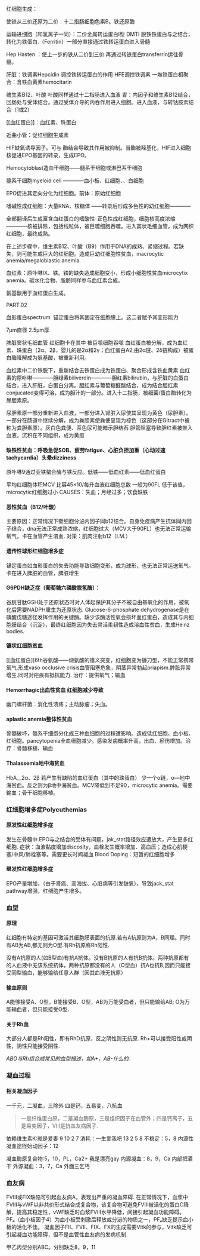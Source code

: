 红细胞生成：

使铁从三价还原为二价：十二指肠细胞色素B。铁还原酶

运输进细胞（和氢离子一同）：二价金属转运蛋白I型 DMTI
脱铁铁蛋白与之结合，转化为铁蛋白.（Ferritin）一部分直接通过铁转运蛋白进入骨髓

Hep Hasten ：使上一步的铁从二价到三价
再通过转铁蛋白transferrin运往骨髓。

肝脏：铁调素Hepcidin 调控铁转运蛋白的作用
HFE调控铁调素
一堆铁蛋白相聚合：含铁血黄素hemocitarin

维生素B12、叶酸
叶酸同样通过十二指肠进入血液
胃：内因子和维生素B12结合，回肠处与受体结合。通过受体介导的内吞作用进入细胞。进入血液，与转钴胺素结合（1或2）

[[血红蛋白]]：血红素、珠蛋白

近曲小管：促红细胞生成素

HIF缺氧诱导因子。可与 酶结合导致其作用被抑制。当酶被羟基化，HIF进入细胞核促进EPO基因的转录，生成EPO。

Hemocytoblast造血干细胞——髓系干细胞或淋巴系干细胞

髓系干细胞myeloid cell ————血小板、红细胞、、白细胞

EPO促进其定向分化为红细胞。前体：原始红细胞

嗜碱性成红细胞：大量RNA、核糖体 ——转录后形成多色性的幼红细胞————

全部翻译后生成富含血红蛋白的嗜酸性-正色性成红细胞，细胞核高度浓缩————核被排除，包括线粒体，被巨噬细胞吞噬。进入窦状毛细血管，成为网织红细胞，最终成熟。

在上述步骤中，维生素B12、叶酸（B9）作用于DNA的成熟、紧缩过程。若缺失，则可能生成巨大的红细胞。造成巨幼红细胞性贫血，macrocytic anemia/megaloblastic anemia

血红素：原卟啉IX、铁。铁的缺失造成细胞变小，形成小细胞性贫血microcytix anemia。碳水化合物、脂肪同样参与血红素合成。

氨基酸用于血红蛋白生成。

PART.02

血影蛋白spectrum  锚定蛋白将其固定在细胞膜上。这二者赋予其变形能力

7μm直径 2.5μm厚

脾脏窦状毛细血管 红细胞卡在其中 被巨噬细胞吞噬
血红蛋白被分解，成为血红素、珠蛋白（2α、2β，婴儿的是2α和2γ；血红蛋白A2,由2α链、2δ链构成）被蛋白酶降解成为氨基酸，被重新利用。

血红素中二价铁脱下，重新结合去铁蛋白成为铁蛋白、聚合形成含铁血黄素
血红素的原卟啉————胆绿素biliverdin————胆红素bilirubin，与肝脏的白蛋白结合，进入肝脏，白蛋白分离。胆红素与葡萄糖醛酸结合，成为结合胆红素conjucated变得可溶，成为胆汁的一部分。进入十二指肠，被细菌/蛋白酶转化为尿胆素原。

尿胆素原一部分重新进入血液，一部分进入肾脏入尿使其呈现为黄色（尿胆素）。一部分在肠道中继续分解，成为粪胆素使粪便呈现为棕色（这部分在GItract中被称为粪胆素原）。灰白色粪便、茶色尿可能暗示胆结石
胆管阻塞导致胆红素被推入血液，沉积在不同组织，成为黄疸

#### 缺铁性贫血：呼吸急促SOB、疲劳fatigue、心脏负担加重（心动过速tachycardia）头晕dizziness

原卟啉9通过亚铁螯合酶与铁反应。低铁——低血红素——低血红蛋白

平均红细胞体积MCV 比容45×10/每升血液红细胞总数 一般为90FL
低于该值，microcytic红细胞过小
CAUSES：失血；月经过多；饮食缺铁

#### 恶性贫血（B12/叶酸）
主要原因：正常情况下壁细胞分泌内因子同b12结合。自身免疫病产生抗体同内因子结合，dna无法正常成熟浓缩，红细胞过大（MCV大于90FL）也无法正常运输氧气，卡在血管产生溶血.
对策：肌肉注射b12（I.M.）

#### 遗传性球形红细胞增多症
锚定蛋白如血影蛋白的失去功能导致细胞变形，成为球形，也无法正常运送氧气。卡在进入脾脏的血管，脾脏增生

#### G6PDH缺乏症（葡萄糖六磷酸脱氢酶）：
谷胱甘肽GSH处于还原状态时对人体起保护其分子不被自由基氧化的作用，被氧化后需要NADPH重生为还原状态.
Glucose-6-phosphate dehydrogenase是在磷酸戊糖途径发挥作用的关键酶。缺少该酶活性氧会损坏血红蛋白，造成其与内细胞膜结合（沉淀），最终红细胞因为失去灵活柔韧性造成溶血性贫血，生成Heinz bodies.

#### 镰状红细胞贫血
[[血红蛋白]]6th谷氨酸——缬氨酸的错义突变，红细胞变为镰刀型，不能正常携带氧气.形成vaso occlusive crisis血管阻塞危象，阴茎异常勃起priapism.脾脏异常增生.同时对疟疾有抵抗能力.
治疗：提供氧气；输血

#### Hemorrhagic出血性贫血 红细胞减少导致
幽门螺杆菌：消化性溃疡；主动脉瘤；失血。

#### aplastic anemia整体性贫血
骨髓破坏，髓系干细胞分化成三种血细胞的过程遭影响。造成低红细胞、血小板、红细胞。pancytopenia全血细胞减少。感染发病概率升高，出血、瘀伤增加。治疗：骨髓移植、输血

#### Thalassemia地中海贫血
HbA__2α、2β 若产生有缺陷的血红蛋白（其中的珠蛋白）
少一个α链，α—地中海贫血。反之则为β地中海贫血。MCV降低到不足90，microcytic anemia。需要输血；骨干细胞移植。

### 红细胞增多症Polycuthemias

#### 原发性红细胞增多症
发生在骨髓中.EPO与之结合的受体有问题，jak_stat路径效应遭放大，产生更多红细胞.
症状：血液黏度增加discosity，血栓发生概率增加、高血压；造成心肌梗塞/中风/肺栓塞等。需要更长时间凝血
Blood Doping：短暂的红细胞增多

#### 继发性红细胞增多症
EPO产量增加，（由于肾癌、高海拔、心脏病等引发缺氧），导致jack_stat pathway增强，红细胞产生增多。


### 血型

#### 原理
红细胞有特定的基因可激活其细胞膜表面的抗原.若有A抗原则为A，B同理。同时有AB为AB,都无则为O型.有Rh抗原称Rh阳性.

没有A抗原的人(如B型血)有抗A抗体。没有B抗原的人有抗B抗体。两种抗原都有的人血液中无该系统抗体，两种抗原都没有的人（O型血）抗A也抗B,因而只能接受同型输血，能够输给任意人群（因其血液无抗原）

#### 输血原则
A能够接受A、O型，B能接受B、O型，AB为万能受血者，但只能输给AB;
O为万能输血者，但只能接受O型.

#### 关于Rh血
大部分人都是Rh阳性，即有RhD抗原，反之阴性则无抗原.
Rh+可以接受阳性或阴性，阴性只能接受阴性.

*ABO与Rh组合成常见的血型描述，如A+，AB-什么的.*

### 凝血过程

#### 相关凝血因子

一千元，二凝血，三除外
四是钙，五易变，八抗血
> 一是纤维蛋白原，二是凝血酶原，三是组织因子在血管外；四是钙离子，五是易变因子，Ⅷ是抗血友病因子.

依赖维生素K:就是爱妻 9 10 2 7
消耗：一生爱我吧 13 2 5 8
不稳定：5，8
内源性凝血途径始动因子：12

凝血酶原复合物:5，10，PL，Ca2+ 我是漂亮gay
内源凝血：8，9，Ca 内部把酒干
外源凝血：3，7，Ca 外面三乞丐

### 血友病
FⅧ或FⅨ缺陷可引起血友病A，表现出严重的凝血障碍.
在正常情况下，血浆中FⅧ与vWF以非共价形式结合成复合物，该复合物可避免FⅧ被活化的蛋白C降解，提高其稳定性，vWF缺乏时血浆FⅧ水平降低，间接引起凝血功能障碍。
PF₄（血小板因子4）为血小板受刺激后释放或分泌的物质之一，PF₄缺乏提示血小板的活化不佳。
凝血因子FⅡ、FⅦ、FⅨ、FⅩ的生成需要Vitk的参与，Vitk缺乏可引起凝血功能障碍，但不是血管性血友病的发病机制.

甲乙丙型分别ABC。分别缺乏8，9，11





